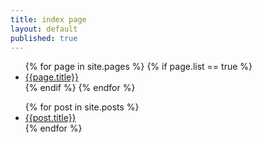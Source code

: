 ```yaml
---
title: index page
layout: default
published: true
---
```

<ul>
  {% for page in site.pages %}
    {% if page.list == true %}
      <li>
        <a href="{{ page.url}}">{{page.title}}</a>
      </li>
    {% endif %}
  {% endfor %}
</ul>

<ul>
  {% for post in site.posts %}
    <li>
      <a href="{{ post.url}}">{{post.title}}</a>
    </li>
  {% endfor %}
</ul>
